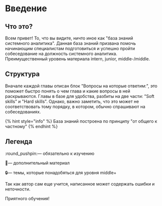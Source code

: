 # Введение

## Что это?

Всем привет! То, что вы видите, ничто иное как "база знаний системного аналитика". Данная база знаний призвана помочь начинающим специалистам подготовиться и успешно пройти собеседование на должность системного аналитика. Преимущественный уровень материала intern, junior, middle-/middle.

## Структура

Вначале каждой главы описан блок "Вопросы на которые ответим:", это поможет быстро понять о чем глава и какие вопросы в ней раскрываются.  Главы в базе для удобства, разбиты на две части: "Soft skills" и "Hard skills". Однако, важно заметить, что это может не соответствовать тому порядку, в котором, обычно спрашивают на собеседованиях.&#x20;

{% hint style="info" %}
База знаний построена по принципу "от общего к частному"
{% endhint %}

## Легенда

:round\_pushpin:— обязательно к изучению

:paperclip:— дополнительный материал&#x20;

:lock:— темы, которые понадобяться для уровня middle+







Так как автор сам еще учится, написанное может содержать ошибки и неточности.

Приятного обучения!
